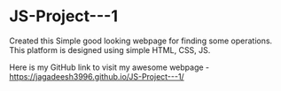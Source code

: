 # JS-Project---1

Created this  Simple good looking webpage for finding some operations. This platform is designed using simple HTML, CSS, JS.

Here is my GitHub link to visit my awesome webpage - https://jagadeesh3996.github.io/JS-Project---1/
